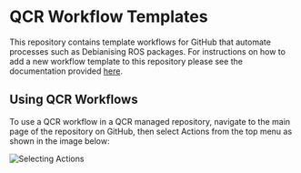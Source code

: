 # QCR Workflow Templates
This repository contains template workflows for GitHub that automate processes such as Debianising ROS packages. For instructions on how to add a new workflow template to this repository please see the documentation provided [here](https://docs.github.com/en/actions/learn-github-actions/sharing-workflows-with-your-organization).

## Using QCR Workflows
To use a QCR workflow in a QCR managed repository, navigate to the main page of the repository on GitHub, then select Actions from the top menu as shown in the image below:

![Selecting Actions](https://docs.github.com/assets/images/help/repository/actions-tab.png)



